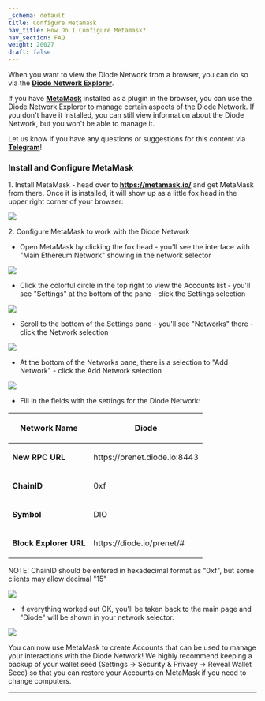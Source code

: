 ```yaml
---
_schema: default
title: Configure Metamask
nav_title: How Do I Configure Metamask?
nav_section: FAQ
weight: 20027
draft: false
---
```

When you want to view the Diode Network from a browser, you can do so via the <a href="https://diode.io/prenet" target="_blank" rel="noopener"><strong>Diode Network Explorer</strong></a>.

If you have <a href="https://metamask.io/" target="_blank" rel="noopener"><strong>MetaMask</strong></a> installed as a plugin in the browser, you can use the Diode Network Explorer to manage certain aspects of the Diode Network. If you don't have it installed, you can still view information about the Diode Network, but you won't be able to manage it.

Let us know if you have any questions or suggestions for this content via [**Telegram**](https://t.me/diode_chain)!

### **Install and Configure MetaMask**

1\. Install MetaMask - head over to <a href="https://metamask.io/" target="_blank" rel="noopener"><strong>https://metamask.io/</strong></a> and get MetaMask from there. Once it is installed, it will show up as a little fox head in the upper right corner of your browser:

![](/uploads/image.png)

2\. Configure MetaMask to work with the Diode Network

* Open MetaMask by clicking the fox head - you'll see the interface with "Main Ethereum Network" showing in the network selector

![](/uploads/image-1.png)

* Click the colorful circle in the top right to view the Accounts list - you'll see "Settings" at the bottom of the pane - click the Settings selection

![](/uploads/image-2.png)

* Scroll to the bottom of the Settings pane - you'll see "Networks" there - click the Network selection

![](/uploads/image-3.png)

* At the bottom of the Networks pane, there is a selection to "Add Network" - click the Add Network selection

![](/uploads/image-4.png)

* Fill in the fields with the settings for the Diode Network:

<table><thead><tr><th><p><strong>Network Name</strong></p></th><th><p><strong>Diode</strong></p></th></tr></thead><tbody><tr><td><p><strong>New RPC URL</strong></p></td><td><p>https://prenet.diode.io:8443</p></td></tr><tr><td><p><strong>ChainID</strong></p></td><td><p>0xf</p></td></tr><tr><td><p><strong>Symbol</strong></p></td><td><p>DIO</p></td></tr><tr><td><p><strong>Block Explorer URL</strong></p></td><td><p>https://diode.io/prenet/#</p></td></tr></tbody></table>

NOTE: ChainID should be entered in hexadecimal format as "0xf", but some clients may allow decimal "15"

![](/uploads/image-5.png)

* If everything worked out OK, you'll be taken back to the main page and "Diode" will be shown in your network selector.

![](/uploads/image-6.png)

You can now use MetaMask to create Accounts that can be used to manage your interactions with the Diode Network! We highly recommend keeping a backup of your wallet seed (Settings -&gt; Security & Privacy -&gt; Reveal Wallet Seed) so that you can restore your Accounts on MetaMask if you need to change computers.

---

&nbsp;